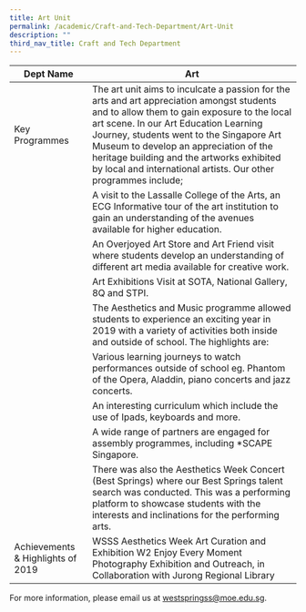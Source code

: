 ```yaml
---
title: Art Unit
permalink: /academic/Craft-and-Tech-Department/Art-Unit
description: ""
third_nav_title: Craft and Tech Department
---
```

| Dept Name 	| Art 	|
|---	|---	|
| Key Programmes 	| The art unit aims to inculcate a passion for the arts and art appreciation amongst students and to allow them to gain exposure to the local art scene. In our Art Education Learning Journey, students went to the Singapore Art Museum to develop an appreciation of the heritage building and the artworks exhibited by local and international artists. Our other programmes include; 	|
|  	| A visit to the Lassalle College of the Arts, an ECG Informative tour of the art institution to gain an understanding of the avenues available for higher education. 	|
|  	| An Overjoyed Art Store and Art Friend visit where students develop an understanding of different art media available for creative work. 	|
|  	| Art Exhibitions Visit at SOTA, National Gallery, 8Q and STPI. 	|
|  	| The Aesthetics and Music programme allowed students to experience an exciting year in 2019 with a variety of activities both inside and outside of school. The highlights are: 	|
|  	| Various learning journeys to watch performances outside of school eg. Phantom of the Opera, Aladdin, piano concerts and jazz concerts. 	|
|  	| An interesting curriculum which include the use of Ipads, keyboards and more. 	|
|  	| A wide range of partners are engaged for assembly programmes, including *SCAPE Singapore. 	|
|  	| There was also the Aesthetics Week Concert (Best Springs) where  our Best Springs talent search was conducted. This was a performing platform to showcase students with the interests and inclinations for the performing arts. 	|
| Achievements & Highlights of 2019 	| WSSS Aesthetics Week Art Curation and Exhibition  W2 Enjoy Every Moment Photography Exhibition and Outreach, in Collaboration with Jurong Regional Library 	|

For more information, please email us at [westspringss@moe.edu.sg](http://westspringss.moe.edu.sg/).